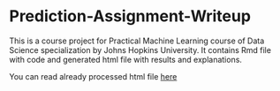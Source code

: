 # Prediction-Assignment-Writeup

This is a course project for Practical Machine Learning course of Data Science specialization by Johns Hopkins University. It contains Rmd file with code and generated html file with results and explanations.

You can read already processed html file [here](http://rpubs.com/himpat29/494335)
